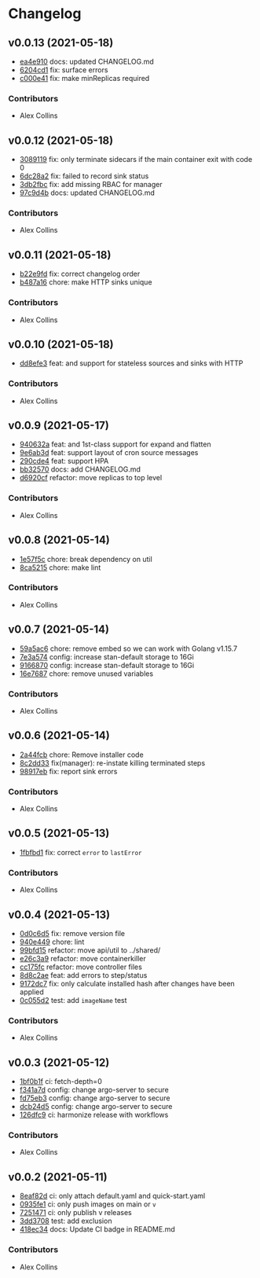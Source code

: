 # Changelog

## v0.0.13 (2021-05-18)

 * [ea4e910](https://github.com/argoproj/argo-workflows/commit/ea4e910597a1de3a99406523fdab0feadf14a116) docs: updated CHANGELOG.md
 * [6204cd1](https://github.com/argoproj/argo-workflows/commit/6204cd1b085b354647495ec9866b1629fc474eb4) fix: surface errors
 * [c000e41](https://github.com/argoproj/argo-workflows/commit/c000e4152710e9a1a1d78516e396b3892ed55e7f) fix: make minReplicas required

### Contributors

 * Alex Collins

## v0.0.12 (2021-05-18)

 * [3089119](https://github.com/argoproj/argo-workflows/commit/3089119f0447727cd493b1116244d90ac6dc3a1e) fix: only terminate sidecars if the main container exit with code 0
 * [6dc28a2](https://github.com/argoproj/argo-workflows/commit/6dc28a23802b922e9c074dfe93911e9ad4763012) fix: failed to record sink status
 * [3db2fbc](https://github.com/argoproj/argo-workflows/commit/3db2fbc9645da9c9c2dd682322906f5541ca96d2) fix: add missing RBAC for manager
 * [97c9d4b](https://github.com/argoproj/argo-workflows/commit/97c9d4b402a29ab978c536c0b2e5231c183cdd20) docs: updated CHANGELOG.md

### Contributors

 * Alex Collins

## v0.0.11 (2021-05-18)

 * [b22e9fd](https://github.com/argoproj/argo-workflows/commit/b22e9fd986499a6f92bb417e246f2fe8eeaed98c) fix: correct changelog order
 * [b487a16](https://github.com/argoproj/argo-workflows/commit/b487a1633b005c1084e79282665e1a7340c15580) chore: make HTTP sinks unique

### Contributors

 * Alex Collins

## v0.0.10 (2021-05-18)

 * [dd8efe3](https://github.com/argoproj/argo-workflows/commit/dd8efe31cccc613fd15490c7ab9922fd8f1e3896) feat: and support for stateless sources and sinks with HTTP

### Contributors

 * Alex Collins

## v0.0.9 (2021-05-17)

 * [940632a](https://github.com/argoproj/argo-workflows/commit/940632a82a7e43ff8eed63cb6a69949dbec85372) feat: and 1st-class support for expand and flatten
 * [9e6ab3d](https://github.com/argoproj/argo-workflows/commit/9e6ab3dfbd0713f443700bc9997384143a74264b) feat: support layout of cron source messages
 * [290cde4](https://github.com/argoproj/argo-workflows/commit/290cde40f84371707e9bb46b55fe2ba09791788d) feat: support HPA
 * [bb32570](https://github.com/argoproj/argo-workflows/commit/bb32570b14a9756713eee63bf3f5a46f4055e901) docs: add CHANGELOG.md
 * [d6920cf](https://github.com/argoproj/argo-workflows/commit/d6920cff0727ca96c80bb225ca5f9bc4f38f62ba) refactor: move replicas to top level

### Contributors

 * Alex Collins

## v0.0.8 (2021-05-14)

 * [1e57f5c](https://github.com/argoproj/argo-workflows/commit/1e57f5c59a9e7cf0aec3526a58b5add4c8cd5018) chore: break dependency on util
 * [8ca5215](https://github.com/argoproj/argo-workflows/commit/8ca52152226a0e231aeb3bde875750ae022970ce) chore: make lint

### Contributors

 * Alex Collins

## v0.0.7 (2021-05-14)

 * [59a5ac6](https://github.com/argoproj/argo-workflows/commit/59a5ac621c24162f1838764cb4985d7d94af63da) chore: remove embed so we can work with Golang v1.15.7
 * [7e3a574](https://github.com/argoproj/argo-workflows/commit/7e3a5747cf7c60f1bbf2012ca58736dc3552abaf) config: increase stan-default storage to 16Gi
 * [9166870](https://github.com/argoproj/argo-workflows/commit/91668702230ef7cf5f3a74989cd7ae1b587f3dc0) config: increase stan-default storage to 16Gi
 * [16e7687](https://github.com/argoproj/argo-workflows/commit/16e76875ff75ac460a35d6ad4ac52e5524b2580e) chore: remove unused variables

### Contributors

 * Alex Collins

## v0.0.6 (2021-05-14)

 * [2a44fcb](https://github.com/argoproj/argo-workflows/commit/2a44fcb302d5ccbffb56549ae0d39c6291e979e3) chore: Remove installer code
 * [8c2dd33](https://github.com/argoproj/argo-workflows/commit/8c2dd33e45125ced12a322df952fb7d40dcae066) fix(manager): re-instate killing terminated steps
 * [98917eb](https://github.com/argoproj/argo-workflows/commit/98917eb248100eb87d098d52d36fbd8707e4da9f) fix: report sink errors

### Contributors

 * Alex Collins

## v0.0.5 (2021-05-13)

 * [1fbfbd1](https://github.com/argoproj/argo-workflows/commit/1fbfbd1fe690ddf508ca0b6aa8bedda3ed7ad7ba) fix: correct `error` to `lastError`

### Contributors

 * Alex Collins

## v0.0.4 (2021-05-13)

 * [0d0c6d5](https://github.com/argoproj/argo-workflows/commit/0d0c6d56c2ff5bf7a6bab48fd2d1066885125ced) fix: remove version file
 * [940e449](https://github.com/argoproj/argo-workflows/commit/940e449cff9858ee8902c81ba7b639ab3d3c5008) chore: lint
 * [99bfd15](https://github.com/argoproj/argo-workflows/commit/99bfd151acb810e9b9452f21a76de68d403fc081) refactor: move api/util to ../shared/
 * [e26c3a9](https://github.com/argoproj/argo-workflows/commit/e26c3a98e5b1bccebd8ca8ea6867ab9576e5927d) refactor: move containerkiller
 * [cc175fc](https://github.com/argoproj/argo-workflows/commit/cc175fc635100641922918ddf3edbb95e515968d) refactor: move controller files
 * [8d8c2ae](https://github.com/argoproj/argo-workflows/commit/8d8c2aee08422278e82b722443c02c167219f343) feat: add errors to step/status
 * [9172dc7](https://github.com/argoproj/argo-workflows/commit/9172dc718dab036bdf573f3b448d04dd966b9aba) fix: only calculate installed hash after changes have been applied
 * [0c055d2](https://github.com/argoproj/argo-workflows/commit/0c055d2d9878e8905788bd85c30470ab5611c77b) test: add `imageName` test

### Contributors

 * Alex Collins

## v0.0.3 (2021-05-12)

 * [1bf0b1f](https://github.com/argoproj/argo-workflows/commit/1bf0b1fa8cc45c7d1995b609530babe6a1e61d0a) ci: fetch-depth=0
 * [f341a7d](https://github.com/argoproj/argo-workflows/commit/f341a7deec13f5962a2ddd6604a1e0c07c1cd2ac) config: change argo-server to secure
 * [fd75eb3](https://github.com/argoproj/argo-workflows/commit/fd75eb3763b10ca8de54316bf085b4012c74e99e) config: change argo-server to secure
 * [dcb24d5](https://github.com/argoproj/argo-workflows/commit/dcb24d537aa05debe2396ef73ce9e676ed09da92) config: change argo-server to secure
 * [126dfc9](https://github.com/argoproj/argo-workflows/commit/126dfc9731efbe5e7585e43af26e77bbf35df512) ci: harmonize release with workflows

### Contributors

 * Alex Collins

## v0.0.2 (2021-05-11)

 * [8eaf82d](https://github.com/argoproj/argo-workflows/commit/8eaf82d979563058389950314919799bc902086d) ci: only attach default.yaml and quick-start.yaml
 * [0935fe1](https://github.com/argoproj/argo-workflows/commit/0935fe15b4835c17027387ae997b778c37308553) ci: only push images on main or `v`
 * [7251471](https://github.com/argoproj/argo-workflows/commit/7251471cee6f69501eb80a456fb8e316fa26cdb9) ci: only publish v releases
 * [3dd3708](https://github.com/argoproj/argo-workflows/commit/3dd3708a89734575859cbbd23d36baeb08f12ae2) test: add exclusion
 * [418ec34](https://github.com/argoproj/argo-workflows/commit/418ec34f3a1f11d893c7b917258c5af53b2ba49e) docs: Update CI badge in README.md

### Contributors

 * Alex Collins

